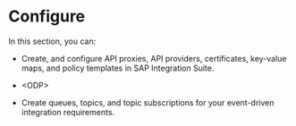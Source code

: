 <!-- loio1c90aea1b15c4af0856769141a64f47e -->

# Configure

In this section, you can:

-   Create, and configure API proxies, API providers, certificates, key-value maps, and policy templates in SAP Integration Suite.

-   <ODP\>

-   Create queues, topics, and topic subscriptions for your event-driven integration requirements.


